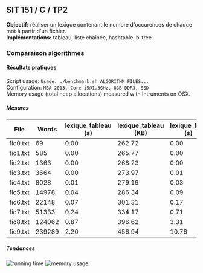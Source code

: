## SIT 151 / C / TP2

**Objectif:** réaliser un lexique contenant le nombre d'occurences de chaque mot à partir d'un fichier.  
**Implémentations:** tableau, liste chaînée, hashtable, b-tree  

### Comparaison algorithmes

#### Résultats pratiques

Script usage: `Usage: ./benchmark.sh ALGORITHM FILES...`  
Configuration: `MBA 2013, Core i5@1.3GHz, 8GB DDR3, SSD`  
Memory usage (total heap allocations) measured with Intruments on OSX.  

##### Mesures

File     | Words  | lexique_tableau (s) | lexique_tableau (KB) | lexique_liste (s) | lexique_liste (KB)
---------|--------|---------------------|----------------------|-------------------|-------------------
fic0.txt | 69     | 0.00                | 262.72               | 0.00              | 8.19
fic1.txt | 585    | 0.00                | 265.77               | 0.00              | 17.33
fic2.txt | 1363   | 0.00                | 268.23               | 0.00              | 24.73
fic3.txt | 3664   | 0.00                | 273.97               | 0.01              | 41.94
fic4.txt | 8028   | 0.01                | 279.19               | 0.03              | 57.59
fic5.txt | 14978  | 0.04                | 286.34               | 0.09              | 78.88
fic6.txt | 22148  | 0.07                | 301.31               | 0.17              | 123.94
fic7.txt | 51333  | 0.24                | 334.17               | 0.71              | 222.59
fic8.txt | 124062 | 0.87                | 396.62               | 3.31              | 409.58
fic9.txt | 239289 | 2.20                | 456.94               | 10.76             | 590.70

##### Tendances
![running time](https://dl.dropboxusercontent.com/u/1765758/Screenshots%20GitHub/sit151_tp2_running_time1.png)
![memory usage](https://dl.dropboxusercontent.com/u/1765758/Screenshots%20GitHub/sit151_tp2_memory1.png)
